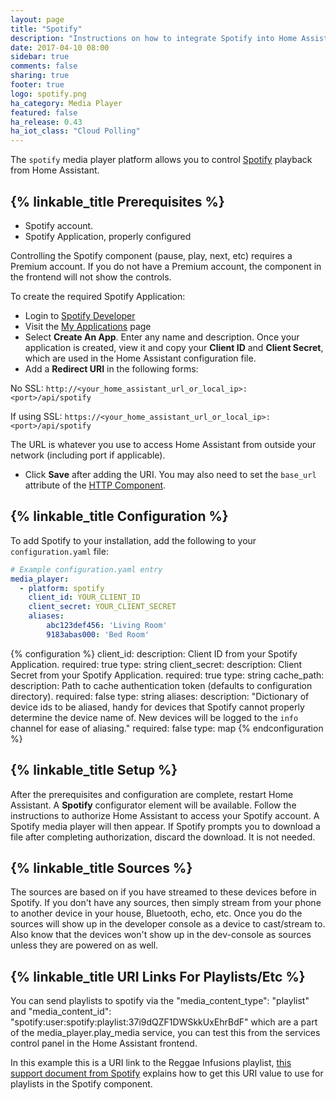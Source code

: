```yaml
---
layout: page
title: "Spotify"
description: "Instructions on how to integrate Spotify into Home Assistant."
date: 2017-04-10 08:00
sidebar: true
comments: false
sharing: true
footer: true
logo: spotify.png
ha_category: Media Player
featured: false
ha_release: 0.43
ha_iot_class: "Cloud Polling"
---
```


The `spotify` media player platform allows you to control
[Spotify](https://www.spotify.com/) playback from Home Assistant.

## {% linkable_title Prerequisites %}

- Spotify account.
- Spotify Application, properly configured

<p class='note'>
Controlling the Spotify component (pause, play, next, etc) requires a Premium account. If you do not have a Premium account, the component in the frontend will not show the controls.
</p>

To create the required Spotify Application:

- Login to [Spotify Developer](https://developer.spotify.com)
- Visit the [My Applications](https://developer.spotify.com/my-applications/#!/applications) page
- Select **Create An App**. Enter any name and description. Once your application is created, view it and copy your **Client ID** and **Client Secret**, which are used in the Home Assistant configuration file.
- Add a **Redirect URI** in the following forms:

 No SSL:
  `http://<your_home_assistant_url_or_local_ip>:<port>/api/spotify`

 If using SSL:
  `https://<your_home_assistant_url_or_local_ip>:<port>/api/spotify`

 The URL is whatever you use to access Home Assistant from outside your network
 (including port if applicable).

- Click **Save** after adding the URI. You may also need to set the `base_url` attribute of the [HTTP Component](/components/http/).

## {% linkable_title Configuration %}

To add Spotify to your installation,
add the following to your `configuration.yaml` file:

```yaml
# Example configuration.yaml entry
media_player:
  - platform: spotify
    client_id: YOUR_CLIENT_ID
    client_secret: YOUR_CLIENT_SECRET
    aliases:
        abc123def456: 'Living Room'
        9183abas000: 'Bed Room'
```

{% configuration %}
client_id:
  description: Client ID from your Spotify Application.
  required: true
  type: string
client_secret:
  description: Client Secret from your Spotify Application.
  required: true
  type: string
cache_path:
  description: Path to cache authentication token (defaults to configuration directory).
  required: false
  type: string
aliases:
  description: "Dictionary of device ids to be aliased, handy for devices that Spotify cannot properly determine the device name of. New devices will be logged to the `info` channel for ease of aliasing."
  required: false
  type: map
{% endconfiguration %}

## {% linkable_title Setup %}

After the prerequisites and configuration are complete, restart Home Assistant.
A **Spotify** configurator element will be available. Follow the instructions to
authorize Home Assistant to access your Spotify account. A Spotify media player
will then appear. If Spotify prompts you to download a file after completing
authorization, discard the download. It is not needed.

## {% linkable_title Sources %}
The sources are based on if you have streamed to these devices before in
Spotify. If you don't have any sources, then simply stream from your phone to
another device in your house, Bluetooth, echo, etc. Once you do the sources will
show up in the developer console as a device to cast/stream to. Also know that
the devices won't show up in the dev-console as sources unless they are powered
on as well.

## {% linkable_title URI Links For Playlists/Etc %}
You can send playlists to spotify via the "media_content_type": "playlist" and
"media_content_id": "spotify:user:spotify:playlist:37i9dQZF1DWSkkUxEhrBdF" which
are a part of the media_player.play_media service, you can test this from the
services control panel in the Home Assistant frontend.

In this example this is a URI link to the Reggae Infusions playlist,
[this support document from Spotify](https://support.spotify.com/us/article/sharing-music/)
explains how to get this URI value to use for playlists in the Spotify component.
